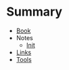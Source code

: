 # Summary

* [Book](README.md)
* Notes
    * [Init](init.md)
* [Links](links.md)
* [Tools](tools.md)

